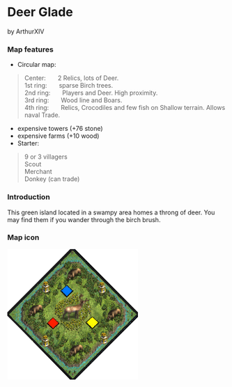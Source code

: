 # Deer Glade
by ArthurXIV

### Map features
- Circular map:

>Center: &nbsp; &nbsp; &nbsp; 2 Relics, lots of Deer.  
>1st ring: &nbsp; &nbsp; &nbsp; sparse Birch trees.  
>2nd ring: &nbsp; &nbsp; &nbsp; Players and Deer. High proximity.  
>3rd ring: &nbsp; &nbsp; &nbsp; Wood line and Boars.  
>4th ring: &nbsp; &nbsp; &nbsp; Relics, Crocodiles and few fish on Shallow terrain. Allows naval Trade.  

- expensive towers (+76 stone)
- expensive farms (+10 wood)
- Starter:

> 9 or 3 villagers  
> Scout  
> Merchant  
> Donkey (can trade)  

### Introduction
This green island located in a swampy area homes a throng of deer. You may find
them if you wander through the birch brush.

### Map icon
<img src="ArthurXIV_Deer_Glade.png" alt="Deer_Glade_icon" width="300" height="auto">